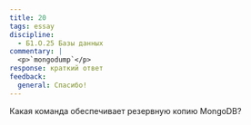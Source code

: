 ```yaml
---
title: 20
tags: essay
discipline:
  - Б1.О.25 Базы данных
commentary: |
  <p>`mongodump`</p>
response: краткий ответ
feedback:
  general: Cпасибо!
---
```


Какая команда обеспечивает резервную копию MongoDB?
